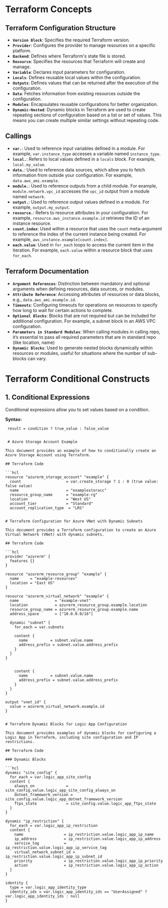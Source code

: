 # Terraform Concepts

## Terraform Configuration Structure

- **`Version Block`**: Specifies the required Terraform version.
- **`Provider`**: Configures the provider to manage resources on a specific platform.
- **`Backend`**: Defines where Terraform's state file is stored.
- **`Resource`**: Specifies the resources that Terraform will create and manage.
- **`Variable`**: Declares input parameters for configuration.
- **`Locals`**: Defines reusable local values within the configuration.
- **`Outputs`**: Defines values that can be returned after the execution of the configuration.
- **`Data`**: Fetches information from existing resources outside the configuration.
- **`Modules`**: Encapsulates reusable configurations for better organization.
- **`Dynamic-Nested`**: Dynamic blocks in Terraform are used to create repeating sections of configuration based on a list or set of values. This means you can create multiple similar settings without repeating code.

## Callings

- **`var.`**: Used to reference input variables defined in a module. For example, `var.instance_type` accesses a variable named `instance_type`.
- **`local.`**: Refers to local values defined in a `locals` block. For example, `local.my_value`.
- **`data.`**: Used to reference data sources, which allow you to fetch information from outside your configuration. For example, `data.aws_ami.example`.
- **`module.`**: Used to reference outputs from a child module. For example, `module.network.vpc_id` accesses the `vpc_id` output from a module named `network`.
- **`output.`**: Used to reference output values defined in a module. For example, `output.my_output`.
- **`resource.`**: Refers to resource attributes in your configuration. For example, `resource.aws_instance.example.id` retrieves the ID of an instance resource.
- **`count.index`**: Used within a resource that uses the `count` meta-argument to reference the index of the current instance being created. For example, `aws_instance.example[count.index]`.
- **`each.value`**: Used in `for_each` loops to access the current item in the iteration. For example, `each.value` within a resource block that uses `for_each`.

## Terraform Documentation

- **`Argument References`**: Distinction between mandatory and optional arguments when defining resources, data sources, or modules.
- **`Attribute Reference`**: Accessing attributes of resources or data blocks, e.g., `data.aws_ami.example.id`.
- **`Timeouts`**: Configuring timeouts for operations on resources to specify how long to wait for certain actions to complete.
- **`Optional Blocks`**: Blocks that are not required but can be included for additional configuration. For example, a subnet block in an AWS VPC configuration.
- **`Parameters in Standard Modules`**: When calling modules in calling repo, it’s essential to pass all required parameters that are in standard repo (like location, name)
- **`Dynamic Blocks`**: Used to generate nested blocks dynamically within resources or modules, useful for situations where the number of sub-blocks can vary.

# Terraform Conditional Constructs

## 1. Conditional Expressions

Conditional expressions allow you to set values based on a condition.

**Syntax:**
```hcl
 result = condition ? true_value : false_value


 # Azure Storage Account Example

This document provides an example of how to conditionally create an Azure Storage Account using Terraform.

## Terraform Code

```hcl
resource "azurerm_storage_account" "example" {
  count                    = var.create_storage ? 1 : 0 (true value: false value)
  name                     = "examplestoracc"
  resource_group_name      = "example-rg"
  location                 = "West US"
  account_tier             = "Standard"
  account_replication_type  = "LRS"


# Terraform Configuration for Azure VNet with Dynamic Subnets

This document provides a Terraform configuration to create an Azure Virtual Network (VNet) with dynamic subnets.

## Terraform Code

```hcl
provider "azurerm" {
  features {}
}

resource "azurerm_resource_group" "example" {
  name     = "example-resources"
  location = "East US"
}

resource "azurerm_virtual_network" "example" {
  name                = "example-vnet"
  location            = azurerm_resource_group.example.location
  resource_group_name = azurerm_resource_group.example.name
  address_space       = ["10.0.0.0/16"]

  dynamic "subnet" {
    for_each = var.subnets

    content {
      name          = subnet.value.name
      address_prefix = subnet.value.address_prefix
    }
  }
}


    content {
      name          = subnet.value.name
      address_prefix = subnet.value.address_prefix
    }
  }
}

output "vnet_id" {
  value = azurerm_virtual_network.example.id
}


# Terraform Dynamic Blocks for Logic App Configuration

This document provides examples of dynamic blocks for configuring a Logic App in Terraform, including site configuration and IP restrictions.

## Terraform Code

### Dynamic Blocks

```hcl
dynamic "site_config" {
  for_each = var.logic_app_site_config
  content {
    always_on              = site_config.value.logic_app_site_config_always_on
    dotnet_framework_version = site_config.value.logic_app_dotnet_framework_version
    ftps_state             = site_config.value.logic_app_ftps_state
  }
}

dynamic "ip_restriction" {
  for_each = var.logic_app_ip_restriction
  content {
    name                  = ip_restriction.value.logic_app_ip_name
    ip_address            = ip_restriction.value.logic_app_ip_address
    service_tag           = ip_restriction.value.logic_app_ip_service_tag
    virtual_network_subnet_id = ip_restriction.value.logic_app_ip_subnet_id
    priority              = ip_restriction.value.logic_app_ip_priority
    action                = ip_restriction.value.logic_app_ip_action
  }
}

identity {
  type = var.logic_app_identity_type 
  identity_ids = var.logic_app_identity_ids == "UserAssigned" ? var.logic_app_identity_ids : null 
}



